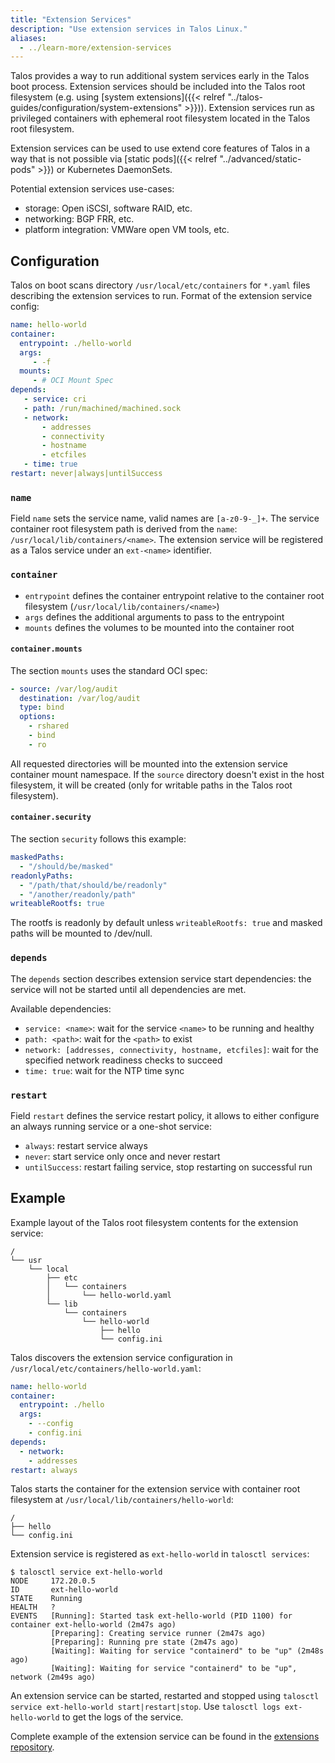 ```yaml
---
title: "Extension Services"
description: "Use extension services in Talos Linux."
aliases:
  - ../learn-more/extension-services
---
```


Talos provides a way to run additional system services early in the Talos boot process.
Extension services should be included into the Talos root filesystem (e.g. using [system extensions]({{< relref "../talos-guides/configuration/system-extensions" >}})).
Extension services run as privileged containers with ephemeral root filesystem located in the Talos root filesystem.

Extension services can be used to use extend core features of Talos in a way that is not possible via [static pods]({{< relref "../advanced/static-pods" >}}) or
Kubernetes DaemonSets.

Potential extension services use-cases:

* storage: Open iSCSI, software RAID, etc.
* networking: BGP FRR, etc.
* platform integration: VMWare open VM tools, etc.

## Configuration

Talos on boot scans directory `/usr/local/etc/containers` for `*.yaml` files describing the extension services to run.
Format of the extension service config:

```yaml
name: hello-world
container:
  entrypoint: ./hello-world
  args:
     - -f
  mounts:
     - # OCI Mount Spec
depends:
   - service: cri
   - path: /run/machined/machined.sock
   - network:
       - addresses
       - connectivity
       - hostname
       - etcfiles
   - time: true
restart: never|always|untilSuccess
```

### `name`

Field `name` sets the service name, valid names are `[a-z0-9-_]+`.
The service container root filesystem path is derived from the `name`: `/usr/local/lib/containers/<name>`.
The extension service will be registered as a Talos service under an `ext-<name>` identifier.

### `container`

* `entrypoint` defines the container entrypoint relative to the container root filesystem (`/usr/local/lib/containers/<name>`)
* `args` defines the additional arguments to pass to the entrypoint
* `mounts` defines the volumes to be mounted into the container root

#### `container.mounts`

The section `mounts` uses the standard OCI spec:

```yaml
- source: /var/log/audit
  destination: /var/log/audit
  type: bind
  options:
    - rshared
    - bind
    - ro
```

All requested directories will be mounted into the extension service container mount namespace.
If the `source` directory doesn't exist in the host filesystem, it will be created (only for writable paths in the Talos root filesystem).

#### `container.security`

The section `security` follows this example:

```yaml
maskedPaths:
  - "/should/be/masked"
readonlyPaths:
  - "/path/that/should/be/readonly"
  - "/another/readonly/path"
writeableRootfs: true
```

The rootfs is readonly by default unless `writeableRootfs: true` and masked paths will be mounted to /dev/null.

### `depends`

The `depends` section describes extension service start dependencies: the service will not be started until all dependencies are met.

Available dependencies:

* `service: <name>`: wait for the service `<name>` to be running and healthy
* `path: <path>`: wait for the `<path>` to exist
* `network: [addresses, connectivity, hostname, etcfiles]`: wait for the specified network readiness checks to succeed
* `time: true`: wait for the NTP time sync

### `restart`

Field `restart` defines the service restart policy, it allows to either configure an always running service or a one-shot service:

* `always`: restart service always
* `never`: start service only once and never restart
* `untilSuccess`: restart failing service, stop restarting on successful run

## Example

Example layout of the Talos root filesystem contents for the extension service:

```text
/
└── usr
    └── local
        ├── etc
        │   └── containers
        │       └── hello-world.yaml
        └── lib
            └── containers
                └── hello-world
                    ├── hello
                    └── config.ini
```

Talos discovers the extension service configuration in `/usr/local/etc/containers/hello-world.yaml`:

```yaml
name: hello-world
container:
  entrypoint: ./hello
  args:
    - --config
    - config.ini
depends:
  - network:
    - addresses
restart: always
```

Talos starts the container for the extension service with container root filesystem at `/usr/local/lib/containers/hello-world`:

```text
/
├── hello
└── config.ini
```

Extension service is registered as `ext-hello-world` in `talosctl services`:

```shell
$ talosctl service ext-hello-world
NODE     172.20.0.5
ID       ext-hello-world
STATE    Running
HEALTH   ?
EVENTS   [Running]: Started task ext-hello-world (PID 1100) for container ext-hello-world (2m47s ago)
         [Preparing]: Creating service runner (2m47s ago)
         [Preparing]: Running pre state (2m47s ago)
         [Waiting]: Waiting for service "containerd" to be "up" (2m48s ago)
         [Waiting]: Waiting for service "containerd" to be "up", network (2m49s ago)
```

An extension service can be started, restarted and stopped using `talosctl service ext-hello-world start|restart|stop`.
Use `talosctl logs ext-hello-world` to get the logs of the service.

Complete example of the extension service can be found in the [extensions repository](https://github.com/talos-systems/extensions/tree/main/examples/hello-world-service).

